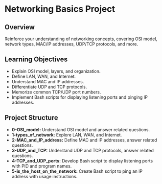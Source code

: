 # Networking Basics Project

## Overview
Reinforce your understanding of networking concepts, covering OSI model, network types, MAC/IP addresses, UDP/TCP protocols, and more.

## Learning Objectives
- Explain OSI model, layers, and organization.
- Define LAN, WAN, and Internet.
- Understand MAC and IP addresses.
- Differentiate UDP and TCP protocols.
- Memorize common TCP/UDP port numbers.
- Implement Bash scripts for displaying listening ports and pinging IP addresses.

## Project Structure
- **0-OSI_model:** Understand OSI model and answer related questions.
- **1-types_of_network:** Explore LAN, WAN, and Internet.
- **2-MAC_and_IP_address:** Define MAC and IP addresses, answer related questions.
- **3-UDP_and_TCP:** Understand UDP and TCP protocols, answer related questions.
- **4-TCP_and_UDP_ports:** Develop Bash script to display listening ports with PID and program names.
- **5-is_the_host_on_the_network:** Create Bash script to ping an IP address with usage instructions.

